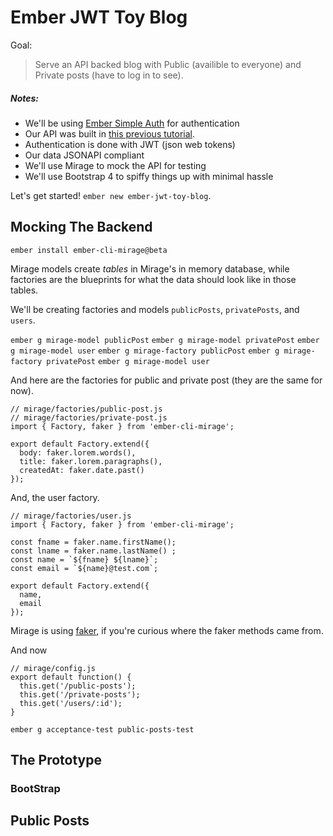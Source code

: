# Ember JWT Toy Blog

Goal:

> Serve an API backed blog with Public (availible to everyone) and Private posts (have to log in to see).

##### Notes:

* We'll be using [Ember Simple Auth](https://github.com/simplabs/ember-simple-auth) for authentication
* Our API was built in [this previous tutorial](http://ryanlabouve.com/jwt-rails-api-challenge/).
* Authentication is done with JWT (json web tokens)
* Our data JSONAPI compliant
* We'll use Mirage to mock the API for testing
* We'll use Bootstrap 4 to spiffy things up with minimal hassle

Let's get started! `ember new ember-jwt-toy-blog`.

## Mocking The Backend

```
ember install ember-cli-mirage@beta
```

Mirage models create _tables_ in Mirage's in memory database, while factories are the blueprints for what the data should look like in those tables.

We'll be creating factories and models `publicPosts`, `privatePosts`, and `users`.

`ember g mirage-model publicPost`
`ember g mirage-model privatePost`
`ember g mirage-model user`
`ember g mirage-factory publicPost`
`ember g mirage-factory privatePost`
`ember g mirage-model user`

And here are the factories for public and private post (they are the same for now). 

```
// mirage/factories/public-post.js
// mirage/factories/private-post.js
import { Factory, faker } from 'ember-cli-mirage';

export default Factory.extend({
  body: faker.lorem.words(),
  title: faker.lorem.paragraphs(),
  createdAt: faker.date.past()
});
```

And, the user factory.

```
// mirage/factories/user.js
import { Factory, faker } from 'ember-cli-mirage';

const fname = faker.name.firstName();
const lname = faker.name.lastName() ;
const name = `${fname} ${lname}`;
const email = `${name}@test.com`;

export default Factory.extend({
  name,
  email
});
```

Mirage is using [faker](https://github.com/FotoVerite/Faker.js), if you're curious where the faker methods came from. 

And now 

```
// mirage/config.js
export default function() {
  this.get('/public-posts');
  this.get('/private-posts');
  this.get('/users/:id');
}
```

```
ember g acceptance-test public-posts-test
```

## The Prototype

### BootStrap

## Public Posts